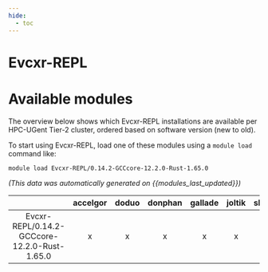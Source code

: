 ```yaml
---
hide:
  - toc
---
```


Evcxr-REPL
==========

# Available modules


The overview below shows which Evcxr-REPL installations are available per HPC-UGent Tier-2 cluster, ordered based on software version (new to old).

To start using Evcxr-REPL, load one of these modules using a `module load` command like:

```shell
module load Evcxr-REPL/0.14.2-GCCcore-12.2.0-Rust-1.65.0
```

*(This data was automatically generated on {{modules_last_updated}})*  

| |accelgor|doduo|donphan|gallade|joltik|shinx|skitty|
| :---: | :---: | :---: | :---: | :---: | :---: | :---: | :---: |
|Evcxr-REPL/0.14.2-GCCcore-12.2.0-Rust-1.65.0|x|x|x|x|x|x|x|

